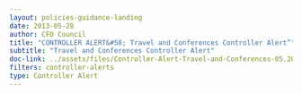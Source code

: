 ```yaml
---
layout: policies-guidance-landing 
date: 2013-05-28
author: CFO Council
title: "CONTROLLER ALERT&#58; Travel and Conferences Controller Alert”"
subtitle: "Travel and Conferences Controller Alert"
doc-link: ../assets/files/Controller-Alert-Travel-and-Conferences-05.28.13.pdf
filters: controller-alerts
type: Controller Alert
---
```

